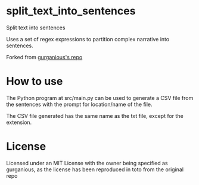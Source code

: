 # split_text_into_sentences
Split text into sentences

Uses a set of regex expressions to partition complex narrative into sentences. 

Forked from [gurganious's repo](https://github.com/gurganious/split_text_into_sentences)

# How to use

The Python program at src/main.py can be used to generate a CSV file from the sentences with the prompt for location/name of the file.

The CSV file generated has the same name as the txt file, except for the extension.

# License

Licensed under an MIT License with the owner being specified as gurganious, as the license has been reproduced in toto from the original repo